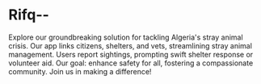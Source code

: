 # Rifq--
Explore our groundbreaking solution for tackling Algeria's stray animal crisis. Our app links citizens, shelters, and vets, streamlining stray animal management. Users report sightings, prompting swift shelter response or volunteer aid. Our goal: enhance safety for all, fostering a compassionate community. Join us in making a difference!
